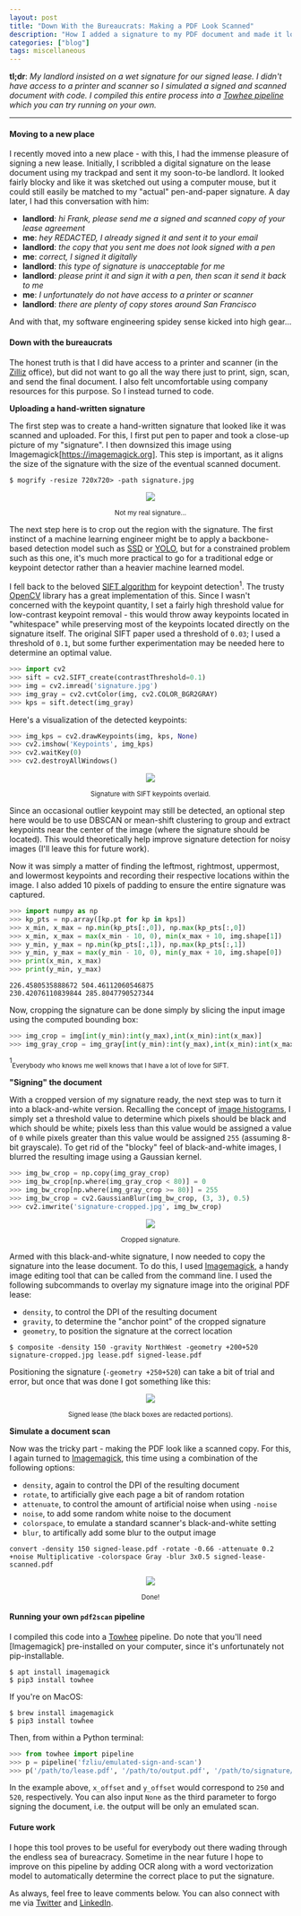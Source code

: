 ```yaml
---
layout: post
title: "Down With the Bureaucrats: Making a PDF Look Scanned"
description: "How I added a signature to my PDF document and made it look like a scanned copy."
categories: ["blog"]
tags: miscellaneous
---
```


__tl;dr__: _My landlord insisted on a wet signature for our signed lease. I didn't have access to a printer and scanner so I simulated a signed and scanned document with code. I compiled this entire process into a [Towhee pipeline](https://towhee.io) which you can try running on your own._

----

#### Moving to a new place

I recently moved into a new place - with this, I had the immense pleasure of signing a new lease. Initially, I scribbled a digital signature on the lease document using my trackpad and sent it my soon-to-be landlord. It looked fairly blocky and like it was sketched out using a computer mouse, but it could still easily be matched to my "actual" pen-and-paper signature. A day later, I had this conversation with him:

- __landlord__: _hi Frank, please send me a signed and scanned copy of your lease agreement_
- __me__: _hey REDACTED, I already signed it and sent it to your email_
- __landlord__: _the copy that you sent me does not look signed with a pen_
- __me__: _correct, I signed it digitally_
- __landlord__: _this type of signature is unacceptable for me_
- __landlord__: _please print it and sign it with a pen, then scan it send it back to me_
- __me__: _I unfortunately do not have access to a printer or scanner_
- __landlord__: _there are plenty of copy stores around San Francisco_

And with that, my software engineering spidey sense kicked into high gear...

#### Down with the bureaucrats

The honest truth is that I did have access to a printer and scanner (in the [Zilliz](https://zilliz.com) office), but did not want to go all the way there just to print, sign, scan, and send the final document. I also felt uncomfortable using company resources for this purpose. So I instead turned to code.

__Uploading a hand-written signature__

The first step was to create a hand-written signature that looked like it was scanned and uploaded. For this, I first put pen to paper and took a close-up picture of my "signature". I then downsized this image using Imagemagick[https://imagemagick.org]. This step is important, as it aligns the size of the signature with the size of the eventual scanned document.

```shell
$ mogrify -resize 720x720> -path signature.jpg
```

<div align="center">
  <img src="/img/fake-signature.jpg">
</div>
<p style="text-align:center"><sub>Not my real signature...</sub></p>

The next step here is to crop out the region with the signature. The first instinct of a machine learning engineer might be to apply a backbone-based detection model such as [SSD](https://arxiv.org/abs/1512.02325) or [YOLO](https://arxiv.org/abs/2004.10934), but for a constrained problem such as this one, it's much more practical to go for a traditional edge or keypoint detector rather than a heavier machine learned model.

I fell back to the beloved [SIFT algorithm](https://www.cs.ubc.ca/~lowe/papers/ijcv04.pdf) for keypoint detection<sup>1</sup>. The trusty [OpenCV](https://opencv.org/) library has a great implementation of this. Since I wasn't concerned with the keypoint quantity, I set a fairly high threshold value for low-contrast keypoint removal - this would throw away keypoints located in "whitespace" while preserving most of the keypoints located directly on the signature itself. The original SIFT paper used a threshold of `0.03`; I used a threshold of `0.1`, but some further experimentation may be needed here to determine an optimal value.

```python
>>> import cv2
>>> sift = cv2.SIFT_create(contrastThreshold=0.1)
>>> img = cv2.imread('signature.jpg')
>>> img_gray = cv2.cvtColor(img, cv2.COLOR_BGR2GRAY)
>>> kps = sift.detect(img_gray)
```

Here's a visualization of the detected keypoints:

```python
>>> img_kps = cv2.drawKeypoints(img, kps, None)
>>> cv2.imshow('Keypoints', img_kps)
>>> cv2.waitKey(0)
>>> cv2.destroyAllWindows()
```

<div align="center">
  <img src="/img/fake-signature-with-keypoints.jpg">
</div>
<p style="text-align:center"><sub>Signature with SIFT keypoints overlaid.</sub></p>

Since an occasional outlier keypoint may still be detected, an optional step here would be to use DBSCAN or mean-shift clustering to group and extract keypoints near the center of the image (where the signature should be located). This would theoretically help improve signature detection for noisy images (I'll leave this for future work).

Now it was simply a matter of finding the leftmost, rightmost, uppermost, and lowermost keypoints and recording their respective locations within the image. I also added 10 pixels of padding to ensure the entire signature was captured.

```python
>>> import numpy as np
>>> kp_pts = np.array([kp.pt for kp in kps])
>>> x_min, x_max = np.min(kp_pts[:,0]), np.max(kp_pts[:,0])
>>> x_min, x_max = max(x_min - 10, 0), min(x_max + 10, img.shape[1])
>>> y_min, y_max = np.min(kp_pts[:,1]), np.max(kp_pts[:,1])
>>> y_min, y_max = max(y_min - 10, 0), min(y_max + 10, img.shape[0])
>>> print(x_min, x_max)
>>> print(y_min, y_max)
```

    226.4580535888672 504.46112060546875
    230.42076110839844 285.8047790527344

Now, cropping the signature can be done simply by slicing the input image using the computed bounding box:

```python
>>> img_crop = img[int(y_min):int(y_max),int(x_min):int(x_max)]
>>> img_gray_crop = img_gray[int(y_min):int(y_max),int(x_min):int(x_max)]
```

<sup>1</sup><sub>Everybody who knows me well knows that I have a lot of love for SIFT.</sub>

__"Signing" the document__

With a cropped version of my signature ready, the next step was to turn it into a black-and-white version. Recalling the concept of [image histograms](https://en.wikipedia.org/wiki/Image_histogram), I simply set a threshold value to determine which pixels should be black and which should be white; pixels less than this value would be assigned a value of `0` while pixels greater than this value would be assigned `255` (assuming 8-bit grayscale). To get rid of the "blocky" feel of black-and-white images, I blurred the resulting image using a Gaussian kernel.

```python
>>> img_bw_crop = np.copy(img_gray_crop)
>>> img_bw_crop[np.where(img_gray_crop < 80)] = 0
>>> img_bw_crop[np.where(img_gray_crop >= 80)] = 255
>>> img_bw_crop = cv2.GaussianBlur(img_bw_crop, (3, 3), 0.5)
>>> cv2.imwrite('signature-cropped.jpg', img_bw_crop)
```

<div align="center">
  <img src="/img/fake-signature-cropped.jpg">
</div>
<p style="text-align:center"><sub>Cropped signature.</sub></p>

Armed with this black-and-white signature, I now needed to copy the signature into the lease document. To do this, I used [Imagemagick](https://imagemagick.org), a handy image editing tool that can be called from the command line. I used the following subcommands to overlay my signature image into the original PDF lease:

- `density`, to control the DPI of the resulting document
- `gravity`, to determine the "anchor point" of the cropped signature
- `geometry`, to position the signature at the correct location

```shell
$ composite -density 150 -gravity NorthWest -geometry +200+520 signature-cropped.jpg lease.pdf signed-lease.pdf
```

Positioning the signature (`-geometry +250+520`) can take a bit of trial and error, but once that was done I got something like this:

<div align="center">
  <img src="/img/fake-signed-lease.jpg">
</div>
<p style="text-align:center"><sub>Signed lease (the black boxes are redacted portions).</sub></p>

__Simulate a document scan__

Now was the tricky part - making the PDF look like a scanned copy. For this, I again turned to [Imagemagick](https://imagemagick.org), this time using a combination of the following options:

- `density`, again to control the DPI of the resulting document
- `rotate`, to artificially give each page a bit of random rotation
- `attenuate`, to control the amount of artificial noise when using `-noise`
- `noise`, to add some random white noise to the document
- `colorspace`, to emulate a standard scanner's black-and-white setting
- `blur`, to artifically add some blur to the output image

```
convert -density 150 signed-lease.pdf -rotate -0.66 -attenuate 0.2 +noise Multiplicative -colorspace Gray -blur 3x0.5 signed-lease-scanned.pdf
```

<div align="center">
  <img src="/img/fake-signed-lease-scanned.jpg">
</div>
<p style="text-align:center"><sub>Done!</sub></p>

#### Running your own `pdf2scan` pipeline

I compiled this code into a [Towhee](https://towhee.io) pipeline. Do note that you'll need [Imagemagick] pre-installed on your computer, since it's unfortunately not pip-installable.

```shell
$ apt install imagemagick
$ pip3 install towhee
```

If you're on MacOS:

```shell
$ brew install imagemagick
$ pip3 install towhee
```

Then, from within a Python terminal:

```python
>>> from towhee import pipeline
>>> p = pipeline('fzliu/emulated-sign-and-scan')
>>> p('/path/to/lease.pdf', '/path/to/output.pdf', '/path/to/signature/file.jpg', x_offset, y_offset)
```

In the example above, `x_offset` and `y_offset` would correspond to `250` and `520`, respectively. You can also input `None` as the third parameter to forgo signing the document, i.e. the output will be only an emulated scan.

#### Future work

I hope this tool proves to be useful for everybody out there wading through the endless sea of bureacracy. Sometime in the near future I hope to improve on this pipeline by adding OCR along with a word vectorization model to automatically determine the correct place to put the signature.

As always, feel free to leave comments below. You can also connect with me via [Twitter](https://twitter.com/frankzliu) and [LinkedIn](https://linkedin.com/in/fzliu).
